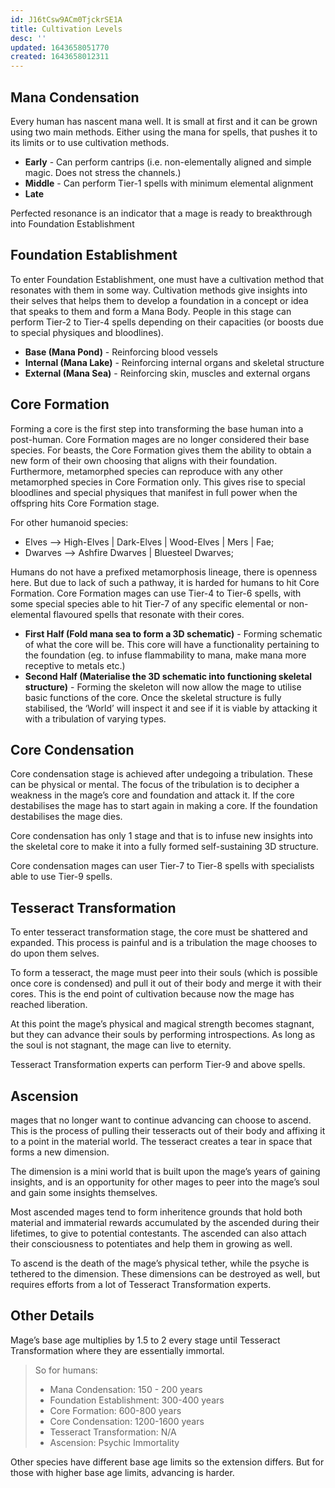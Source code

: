 ```yaml
---
id: J16tCsw9ACm0TjckrSE1A
title: Cultivation Levels
desc: ''
updated: 1643658051770
created: 1643658012311
---
```


## Mana Condensation

Every human has nascent mana well. It is small at first and it can be grown using two main methods. Either using the mana for spells, that pushes it to its limits or to use cultivation methods.

- **Early** - Can perform cantrips (i.e. non-elementally aligned and simple magic. Does not stress the channels.)
- **Middle** - Can perform Tier-1 spells with minimum elemental alignment
- **Late**

Perfected resonance is an indicator that a mage is ready to breakthrough into Foundation Establishment

## Foundation Establishment

To enter Foundation Establishment, one must have a cultivation method that resonates with them in some way. Cultivation methods give insights into their selves that helps them to develop a foundation in a concept or idea that speaks to them and form a Mana Body. People in this stage can perform Tier-2 to Tier-4 spells depending on their capacities (or boosts due to special physiques and bloodlines).

- **Base (Mana Pond)** - Reinforcing blood vessels
- **Internal (Mana Lake)** - Reinforcing internal organs and skeletal structure
- **External (Mana Sea)** - Reinforcing skin, muscles and external organs


## Core Formation

Forming a core is the first step into transforming the base human into a post-human. Core Formation mages are no longer considered their base species. For beasts, the Core Formation gives them the ability to obtain a new form of their own choosing that aligns with their foundation. Furthermore, metamorphed species can reproduce with any other metamorphed species in Core Formation only. This gives rise to special bloodlines and special physiques that manifest in full power when the offspring hits Core Formation stage.

For other humanoid species:

- Elves --> High-Elves | Dark-Elves | Wood-Elves | Mers | Fae; 
- Dwarves --> Ashfire Dwarves | Bluesteel Dwarves;

Humans do not have a prefixed metamorphosis lineage, there is openness here. But due to lack of such a pathway, it is harded for humans to hit Core Formation. Core Formation mages can use Tier-4 to Tier-6 spells, with some special species able to hit Tier-7 of any specific elemental or non-elemental flavoured spells that resonate with their cores.

- **First Half (Fold mana sea to form a 3D schematic)** - Forming schematic of what the core will be. This core will have a functionality pertaining to the foundation (eg. to infuse flammability to mana, make mana more receptive to metals etc.)
- **Second Half (Materialise the 3D schematic into functioning skeletal structure)** - Forming the skeleton will now allow the mage to utilise basic functions of the core. Once the skeletal structure is fully stabilised, the ‘World’ will inspect it and see if it is viable by attacking it with a tribulation of varying types.


## Core Condensation
Core condensation stage is achieved after undegoing a tribulation. These can be physical or mental. The focus of the tribulation is to decipher a weakness in the mage’s core and foundation and attack it. If the core destabilises the mage has to start again in making a core. If the foundation destabilises the mage dies. 

Core condensation has only 1 stage and that is to infuse new insights into the skeletal core to make it into a fully formed self-sustaining 3D structure.

Core condensation mages can user Tier-7 to Tier-8 spells with specialists able to use Tier-9 spells.


## Tesseract Transformation
To enter tesseract transformation stage, the core must be shattered and expanded. This process is painful and is a tribulation the mage chooses to do upon them selves. 

To form a tesseract, the mage must peer into their souls (which is possible once core is condensed) and pull it out of their body and merge it with their cores. This is the end point of cultivation because now the mage has reached liberation.

At this point the mage’s physical and magical strength becomes stagnant, but they can advance their souls by performing introspections. As long as the soul is not stagnant, the mage can live to eternity.

Tesseract Transformation experts can perform Tier-9 and above spells.


## Ascension
mages that no longer want to continue advancing can choose to ascend. This is the process of pulling their tesseracts out of their body and affixing it to a point in the material world. The tesseract creates a tear in space that forms a new dimension.

The dimension is a mini world that is built upon the mage’s years of gaining insights, and is an opportunity for other mages to peer into the mage’s soul and gain some insights themselves.

Most ascended mages tend to form inheritence grounds that hold both material and immaterial rewards accumulated by the ascended during their lifetimes, to give to potential contestants. The ascended can also attach their consciousness to potentiates and help them in growing as well.

To ascend is the death of the mage’s physical tether, while the psyche is tethered to the dimension. These dimensions can be destroyed as well, but requires efforts from a lot of Tesseract Transformation experts.

## Other Details
Mage’s base age multiplies by 1.5 to 2 every stage until Tesseract Transformation where they are essentially immortal.

> So for humans:
> - Mana Condensation: 150 - 200 years
> - Foundation Establishment: 300-400 years
> - Core Formation: 600-800 years
> - Core Condensation: 1200-1600 years
> - Tesseract Transformation: N/A
> - Ascension: Psychic Immortality

Other species have different base age limits so the extension differs. But for those with higher base age limits, advancing is harder.
